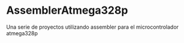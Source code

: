# AssemblerAtmega328p
Una serie de proyectos utilizando assembler para el microcontrolador atmega328p
